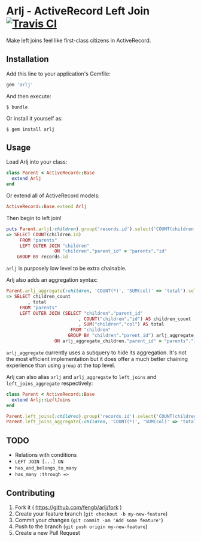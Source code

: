 # Arlj - ActiveRecord Left Join [![Travis CI](https://travis-ci.org/fengb/arlj.svg?branch=master)](https://travis-ci.org/fengb/arlj)

Make left joins feel like first-class citizens in ActiveRecord.

## Installation

Add this line to your application's Gemfile:

```ruby
gem 'arlj'
```

And then execute:

    $ bundle

Or install it yourself as:

    $ gem install arlj

## Usage

Load Arlj into your class:

```ruby
class Parent < ActiveRecord::Base
  extend Arlj
end
```

Or extend all of ActiveRecord models:

```ruby
ActiveRecord::Base.extend Arlj
```

Then begin to left join!

```ruby
puts Parent.arlj(:children).group('records.id').select('COUNT(children.id)').to_sql
=> SELECT COUNT(children.id)
     FROM "parents"
     LEFT OUTER JOIN "children"
                  ON "children"."parent_id" = "parents"."id"
    GROUP BY records.id
```

`arlj` is purposely low level to be extra chainable.

Arlj also adds an aggregation syntax:

```ruby
Parent.arlj_aggregate(:children, 'COUNT(*)', 'SUM(col)' => 'total').select('children_count', 'total').to_sql
=> SELECT children_count
        , total
     FROM "parents"
     LEFT OUTER JOIN (SELECT "children"."parent_id"
                           , COUNT("children"."id") AS children_count
                           , SUM("children"."col") AS total
                        FROM "children"
                       GROUP BY "children"."parent_id") arlj_aggregate_children
                  ON arlj_aggregate_children."parent_id" = "parents"."id"
```

`arlj_aggregate` currently uses a subquery to hide its aggregation. It's not the
most efficient implementation but it does offer a much better chaining
experience than using `group` at the top level.

Arlj can also alias `arlj` and `arlj_aggregate` to `left_joins` and
`left_joins_aggregate` respectively:

```ruby
class Parent < ActiveRecord::Base
  extend Arlj::LeftJoins
end

Parent.left_joins(:children).group('records.id').select('COUNT(children.id)')
Parent.left_joins_aggregate(:children, 'COUNT(*)', 'SUM(col)' => 'total')
```

## TODO

* Relations with conditions
* `LEFT JOIN [...] ON`
* `has_and_belongs_to_many`
* `has_many :through =>`

## Contributing

1. Fork it ( https://github.com/fengb/arlj/fork )
2. Create your feature branch (`git checkout -b my-new-feature`)
3. Commit your changes (`git commit -am 'Add some feature'`)
4. Push to the branch (`git push origin my-new-feature`)
5. Create a new Pull Request
